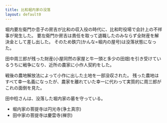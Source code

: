 ```yaml
---
title: 比和堀内家の没落
layout: default0
---
```

堀内要左衛門か息子の房吉が比和の収入役の時代に、比和町役場で会計上の不祥事が発生した。
要左衛門か房吉は責任を取って退職したのみならず全財産を解決金として差し出した。
そのため鉄穴(かんな=堀内の屋号)は没落状態になった。

田中周三郎が残った財産(小屋同然の家屋と牛一頭と多少の田畑)を引き受けているうちに戦争になり、近所の農家に小作人契約をした。

戦後の農地解放法によって小作に出した土地を一部没収された。
残った農地はすべて幸一名義になったが、農家を離れていた幸一に代わって実質的に周三郎がこれの面倒を見た。

田中稔さんは、没落した堀内家の墓を守っている。

- 堀内家の菩提寺は円光寺(浄土真宗)
- 田中家の菩提寺は慶雲寺(禅宗)
